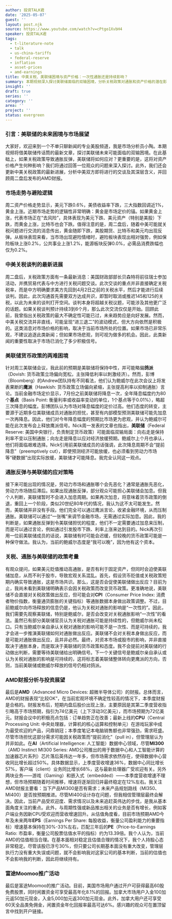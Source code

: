 ```yaml
---
author: 投资TALK君
date: '2025-05-07'
guest: ''
layout: post.njk
source: https://www.youtube.com/watch?v=cPtgo1XvbH4
speaker: 投资TALK君
tags:
  - t-literature-note
  - talk
  - us-china-tariffs
  - federal-reserve
  - inflation
  - asset-prices
  - amd-earnings
title: 中美关税、美联储困境与资产价格：一次性通胀还是持续影响？
summary: 本期视频深入探讨美联储面临的双输困境，分析关税政策对通胀和资产价格的潜在影响，并结合AMD财报，提供宏观经济与个股投资的深度见解。
insight: ''
draft: true
series: ''
category: ''
area: ''
project: ''
status: evergreen
---
```

### 引言：美联储的未来困境与市场展望

大家好，欢迎来到一个不单只聊新闻的专业美股频道，我是市场分析员小陶。本期视频将借美联储传话筒的最新文章，探讨美联储未来可能面临的双输困境。在此基础上，如果关税政策导致通胀反弹，美联储将如何应对？更重要的是，这将对资产价格产生何种影响？我们将通过回答一位观众的问题来深入探讨。此外，我们还会更新中美关税政策的最新进展，分析中美双方即将进行的交谈及其深层含义，并回顾周二盘后发布的AMD财报。

### 市场走势与避险逻辑

周二资产价格走势显示，美元下跌0.6%，美债收益率下跌，三大指数回调近1%，黄金上涨。近期市场走势的逻辑性非常明确：黄金是市场定价的锚。如果黄金上涨，代表市场正在“去风险”，具体表现为美元下跌、美元资产（特别是美股）下跌，而黄金上涨，比特币也会下跌。值得注意的是，周二盘后，随着中美可能就关税问题进行交流的消息传出，黄金随即下跌，美股期货、比特币和美元均出现反弹。从板块表现来看，当市场出现避险情绪时，避险板块表现出相对强势，例如保险板块上涨0.2%，公共事业上涨1.2%，能源板块反弹0.0%，必需品消费跌幅也仅为0.2%。

### 中美关税谈判的最新进展

周二盘后，关税政策方面有一条最新消息：美国财政部部长贝森特将前往瑞士参加活动，并携贸易代表与中方进行关税问题交谈。此次交谈的重点并非直接确定关税税率，而是中方明确要求美方先回到4月2日之前的关税水平，然后才能进行后续谈判。因此，此次沟通首先需要双方达成共识，即暂时取消或推迟145和125的关税，以此为未来的谈判打开空间。谈判本身将超越关税议题，可能涉及其他更广泛的话题。如果关税谈判预计持续3到6个月，那么此次交流仅仅是开始。回顾此前，我曾指出关税政策的最大不确定性可能已过，未来趋势应是向好发展。然而，中美关税交流并非直线，可能呈现“进三退二”的波动模式，但大方向依然是积极的。这类消息对市场价格的影响，取决于当前市场所处的位置。如果市场已非常乐观，不建议追逐此类新闻；但如果市场悲观，则可视为做多的机会。因此，此类新闻的重要性取决于市场已消化了多少积极信号。

### 美联储货币政策的两难困境

针对周三美联储会议，我此前的预期是美联储将保持中性，并可能略偏**鸽派**（Dovish: 货币政策立场偏向宽松，主张降低利率以刺激经济）。然而，彭博（Bloomberg）的Andrew团队持有不同看法，他们认为鲍威尔在此次会议上将发表果断的**鹰派**（Hawkish: 货币政策立场偏向紧缩，主张提高利率以抑制通胀）言论。当前金融市场定价显示，7月份之前美联储将降息一次，全年降息幅度约为80个**基点**（Basis Point: 衡量利率或收益率变动的单位，1个基点等于0.01%），略超三次降息的幅度。彭博团队认为市场对降息幅度的定价过高。他们态度的转变，主要源于近期多位美联储成员对通胀的担忧，甚至有内部模型预测美联储可能先加息一次再降息。因此，他们对今年降息幅度的预期比市场更为悲观，并认为鲍威尔可能在此次发布会上释放鹰派信号。Nick周一发表的文章也指出，**美联储**（Federal Reserve: 美国中央银行，负责制定货币政策）可能面临双输局面：向右走是保持利率不变以压制通胀；向左走是降息以应对经济放缓预期。鲍威尔上个月也承认，他们将面临艰难选择。Nick引用前美联储成员的话强调，此次降息周期不会“提前降息”（preemptively cut），即使预测经济可能放缓，也必须看到劳动力市场等“硬数据”出现实际放缓，美联储才可能降息。我完全认同这一观点。

### 通胀反弹与美联储的应对策略

接下来可能出现的情况是，劳动力市场和通胀哪个会先恶化？通常是通胀先恶化，劳动力市场随后滞后。如果出现通胀反弹，部分观众可能担心美联储会加息。但我个人判断，美联储暂时不会进入加息周期。如果再次加息，将意味着货币政策的倒退，重回上一个阶段，类似20世纪80年代的情况，我认为这不太可能发生。然而，美联储并非没有手段。他们完全可以通过鹰派言论，收紧金融环境，从而压制通胀。美联储可以通过“一张嘴”来调节金融市场，无需通过实际加息。因此，我的判断是，如果通胀反弹到令美联储担忧的程度，他们不一定需要通过加息来压制，而是可以通过言论，例如通过引发股市下跌、利率上涨来达到目的。Nick再次引用一位前美联储成员的话说，美联储有时可能会迟缓，但较晚的货币政策可能是一种保守做法。我认为，当前的鲍威尔态度是“我可以晚”，因为他有这个资本。

### 关税、通胀与美联储的政策考量

有观众提问，如果美元贬值推动高通胀，是否有利于固定资产，但同时会迫使美联储加息，从而不利于股市，导致宏观关系混乱。首先，假设货币贬值或关税政策短期内确实导致通胀，这是市场共识。那么，这是否会促使美联储做出反应？目前为止，我尚未看到美联储明确表示会因关税政策而改变货币政策。更准确地说，美联储不会直接对关税政策做出反应，但可能会对**CPI**（Consumer Price Index: 消费者物价指数，衡量通货膨胀的关键指标）等通胀数据本身做出政策调整。不过，目前鲍威尔向市场释放的信息仍是，他认为关税对通胀的影响是“一次性的”。因此，我们需要先观察美联储，特别是鲍威尔，是否会改变对关税通胀影响“一次性”的看法。虽然已有部分美联储官员认为关税对通胀可能是持续性的，但鲍威尔尚未松口。只有当鲍威尔亲自承认关税对通胀的影响可能不是一次性、而是可持续的，我才会进一步推演美联储如何对通胀做出反应。美联储不会对关税本身做出反应，而是可能对通胀做出反应，且并非必然。最终，对资本市场或股市的影响，并非直接取决于通胀本身，而是取决于美联储的货币政策和态度。我不会提前对美联储的行动做出判断，需要等待美联储给出明确信号。下一个关键信号是鲍威尔亲自承认或认为关税对通胀的影响是可持续的，这将标志着美联储整体转向更鹰派的方向，否则，当前美联储或鲍威尔释放的信号仍相对鸽派。

### AMD财报分析与投资展望

最后是**AMD**（Advanced Micro Devices: 超微半导体公司）的财报。总体而言，AMD的财报表现“比较OK”，在当前宏观环境不确定性较高的情况下，本季度财报是合格的。财报发布后，短期内盘后股价出现上涨，主要原因是其第二季度营收指引略高于市场预期，指引为74亿美元（上下浮动3亿美元），而市场预期为72亿美元。财报会议中的积极亮点包括：订单趋势正在改善；最新上线的**CPU**（Central Processing Unit: 中央处理器，计算机的核心运算和控制单元）在游戏玩家中成为最受欢迎的产品，问鼎销冠；本季度笔记本电脑销售额也非常强劲，需求旺盛。尽管市场担忧这部分需求可能因关税政策而“提前消化”（pull in），但管理层认为并非如此。在**AI**（Artificial Intelligence: 人工智能）数据中心领域，尽管**MI300**（AMD Instinct MI300 Series: AMD公司推出的用于数据中心和人工智能计算的加速器芯片系列）芯片落后英伟达一年多，但市场需求依然存在，使得数据中心营收同比增长超过50%。具体数据显示，上季度营收增速36%，数据中心同比增长57%，客户端（client）业务同比增长68%，这与最新处理器广受欢迎有关。另外两块业务——游戏（Gaming）和嵌入式（embedded）——本季度营收增速不理想，但市场预期随着时间推移，增速将逐渐回归并最终稳定在12%左右。我关注AMD财报主要看：当下产品MI300是否有需求；未来产品规划路线（MI350、MI400）是否按预期推进。尽管MI400设计存在问题，但我相信管理层最终会解决。因此，当前产品受欢迎度、需求情况以及未来追赶英伟达的步伐，是我从基本面角度关注的重点。此外，与周期性强或新品推出相关的业务是否有增长，例如客户端业务因新CPU受欢迎而营收增速回升。从估值角度看，目前市场预期AMD今年及未来两年**EPS**（Earnings Per Share: 每股收益，衡量公司盈利能力的重要指标）增速基本保持在30%-33%左右，匹配三年后的**PE**（Price-to-Earnings Ratio: 市盈率，衡量公司股票估值水平的指标）约为13.39倍。我个人认为，当前AMD的估值相当合理。在基本面相对稳定且估值合理的情况下，我个人持股心态非常稳定。尽管该股已浮亏30%，但只要公司长期基本面没有重大改变，管理层执行力没有重大失误或问题，就不会影响我对这家公司的基本判断，当前的估值也不会影响我的判断，因此将继续持有。

### 富途Moomoo推广活动

最后是富途Moomoo的推广活动。目前，美国市场用户通过开户可获得最高60股免费股票，同时闲置资金可享受最高年化8.1%的回报。加拿大市场用户入金100加元返50加元现金，入金5,000加元返300加元现金。此外，加拿大用户还可享受60天全品类免佣金，闲置资金年化回报率最高可达6%。感兴趣的观众可在置顶留言中找到开户链接。